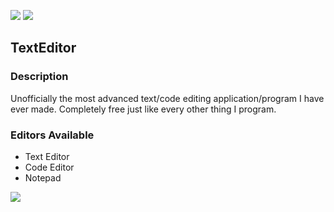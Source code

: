 ![](https://img.shields.io/badge/version-0.3-yellow)
![](https://img.shields.io/badge/release-stable-informational)

## TextEditor
### Description
Unofficially the most advanced text/code editing application/program I have ever made. Completely free just like every other thing I program.

### Editors Available
  - Text Editor
  - Code Editor
  - Notepad

![](https://img.shields.io/badge/status-idle-orange)
